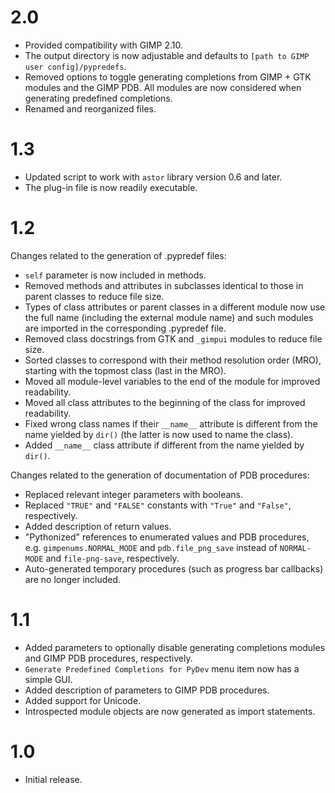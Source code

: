 2.0
===

* Provided compatibility with GIMP 2.10.
* The output directory is now adjustable and defaults to `[path to GIMP user config]/pypredefs`.
* Removed options to toggle generating completions from GIMP + GTK modules and the GIMP PDB. All modules are now considered when generating predefined completions.
* Renamed and reorganized files.


1.3
===

* Updated script to work with `astor` library version 0.6 and later.
* The plug-in file is now readily executable.


1.2
===

Changes related to the generation of .pypredef files:

* `self` parameter is now included in methods.
* Removed methods and attributes in subclasses identical to those in parent classes to reduce file size.
* Types of class attributes or parent classes in a different module now use the full name (including the external module name) and such modules are imported in the corresponding .pypredef file.
* Removed class docstrings from GTK and `_gimpui` modules to reduce file size.
* Sorted classes to correspond with their method resolution order (MRO), starting with the topmost class (last in the MRO).
* Moved all module-level variables to the end of the module for improved readability.
* Moved all class attributes to the beginning of the class for improved readability.
* Fixed wrong class names if their `__name__` attribute is different from the name yielded by `dir()` (the latter is now used to name the class).
* Added `__name__` class attribute if different from the name yielded by `dir()`.

Changes related to the generation of documentation of PDB procedures:

* Replaced relevant integer parameters with booleans.
* Replaced `"TRUE"` and `"FALSE"` constants with `"True"` and `"False"`, respectively.
* Added description of return values.
* "Pythonized" references to enumerated values and PDB procedures, e.g. `gimpenums.NORMAL_MODE` and `pdb.file_png_save` instead of `NORMAL-MODE` and `file-png-save`, respectively.
* Auto-generated temporary procedures (such as progress bar callbacks) are no longer included.


1.1
===

* Added parameters to optionally disable generating completions modules and GIMP PDB procedures, respectively.
* `Generate Predefined Completions for PyDev` menu item now has a simple GUI.
* Added description of parameters to GIMP PDB procedures.
* Added support for Unicode.
* Introspected module objects are now generated as import statements.


1.0
===

* Initial release.
